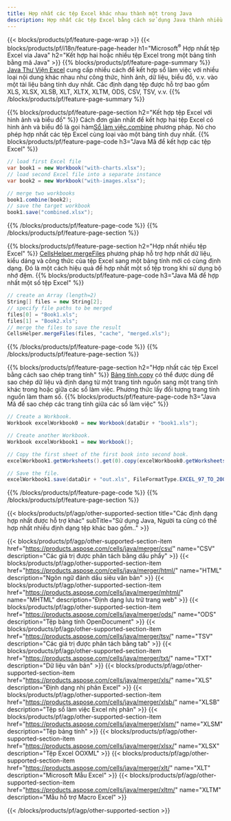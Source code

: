```yaml
---
title: Hợp nhất các tệp Excel khác nhau thành một trong Java
description: Hợp nhất các tệp Excel bằng cách sử dụng Java thành nhiều trang tính hoặc một trang tính. Hợp nhất, kết hợp hoặc nối các tài liệu Excel thành PDF, Hình ảnh và HTML.
---
```

{{< blocks/products/pf/feature-page-wrap >}}
{{< blocks/products/pf/i18n/feature-page-header h1="Microsoft<sup>&reg;</sup> Hợp nhất tệp Excel via Java" h2="Kết hợp hai hoặc nhiều tệp Excel trong một bảng tính bằng mã Java" >}}
{{% blocks/products/pf/feature-page-summary %}}
[Java Thư Viện Excel](/cells/vi/java/) cung cấp nhiều cách để kết hợp sổ làm việc với nhiều loại nội dung khác nhau như công thức, hình ảnh, dữ liệu, biểu đồ, v.v. vào một tài liệu bảng tính duy nhất. Các định dạng tệp được hỗ trợ bao gồm XLS, XLSX, XLSB, XLT, XLTX, XLTM, ODS, CSV, TSV, v.v.
{{% /blocks/products/pf/feature-page-summary %}}

{{% blocks/products/pf/feature-page-section h2="Kết hợp tệp Excel với hình ảnh và biểu đồ" %}}
 Cách đơn giản nhất để kết hợp hai tệp Excel có hình ảnh và biểu đồ là gọi hàm[Sổ làm việc.combine](https://reference.aspose.com/cells/java/com.aspose.cells/workbook#combine(com.aspose.cells.Workbook)) phương pháp. Nó cho phép hợp nhất các tệp Excel cùng loại vào một bảng tính duy nhất.
{{% blocks/products/pf/feature-page-code h3="Java Mã để kết hợp các tệp Excel" %}}

```cs
// load first Excel file
var book1 = new Workbook("with-charts.xlsx");
// load second Excel file into a separate instance
var book2 = new Workbook("with-images.xlsx");

// merge two workbooks
book1.combine(book2);
// save the target workbook 
book1.save("combined.xlsx");
```
{{% /blocks/products/pf/feature-page-code %}}
{{% /blocks/products/pf/feature-page-section %}}

{{% blocks/products/pf/feature-page-section h2="Hợp nhất nhiều tệp Excel" %}}
[CellsHelper.mergeFiles](https://reference.aspose.com/cells/java/com.aspose.cells/cellshelper#mergeFiles) phương pháp hỗ trợ hợp nhất dữ liệu, kiểu dáng và công thức của tệp Excel sang một bảng tính mới có cùng định dạng. Đó là một cách hiệu quả để hợp nhất một số tệp trong khi sử dụng bộ nhớ đệm.
{{% blocks/products/pf/feature-page-code h3="Java Mã để hợp nhất một số tệp Excel" %}}

```cs
// create an Array (length=2)
String[] files = new String[2];
// specify file paths to be merged
files[0] = "Book1.xls";
files[1] = "Book2.xls";
// merge the files to save the result
CellsHelper.mergeFiles(files, "cache", "merged.xls");

```
{{% /blocks/products/pf/feature-page-code %}}
{{% /blocks/products/pf/feature-page-section %}}

{{% blocks/products/pf/feature-page-section h2="Hợp nhất các tệp Excel bằng cách sao chép trang tính" %}}
[Bảng tính.copy](https://reference.aspose.com/cells/java/com.aspose.cells/worksheet#copy(com.aspose.cells.Worksheet)) có thể được dùng để sao chép dữ liệu và định dạng từ một trang tính nguồn sang một trang tính khác trong hoặc giữa các sổ làm việc. Phương thức lấy đối tượng trang tính nguồn làm tham số.
{{% blocks/products/pf/feature-page-code h3="Java Mã để sao chép các trang tính giữa các sổ làm việc" %}}

```cs
// Create a Workbook.
Workbook excelWorkbook0 = new Workbook(dataDir + "book1.xls");

// Create another Workbook.
Workbook excelWorkbook1 = new Workbook();

// Copy the first sheet of the first book into second book.
excelWorkbook1.getWorksheets().get(0).copy(excelWorkbook0.getWorksheets().get(0));

// Save the file.
excelWorkbook1.save(dataDir + "out.xls", FileFormatType.EXCEL_97_TO_2003);
```
{{% /blocks/products/pf/feature-page-code %}}
{{% /blocks/products/pf/feature-page-section %}}

{{< blocks/products/pf/agp/other-supported-section title="Các định dạng hợp nhất được hỗ trợ khác" subTitle="Sử dụng Java, Người ta cũng có thể hợp nhất nhiều định dạng tệp khác bao gồm.." >}}

{{< blocks/products/pf/agp/other-supported-section-item href="https://products.aspose.com/cells/java/merger/csv/" name="CSV" description="Các giá trị được phân tách bằng dấu phẩy" >}}
{{< blocks/products/pf/agp/other-supported-section-item href="https://products.aspose.com/cells/java/merger/html/" name="HTML" description="Ngôn ngữ đánh dấu siêu văn bản" >}}
{{< blocks/products/pf/agp/other-supported-section-item href="https://products.aspose.com/cells/java/merger/mhtml/" name="MHTML" description="Định dạng lưu trữ trang web" >}}
{{< blocks/products/pf/agp/other-supported-section-item href="https://products.aspose.com/cells/java/merger/ods/" name="ODS" description="Tệp bảng tính OpenDocument" >}}
{{< blocks/products/pf/agp/other-supported-section-item href="https://products.aspose.com/cells/java/merger/tsv/" name="TSV" description="Các giá trị được phân tách bằng tab" >}}
{{< blocks/products/pf/agp/other-supported-section-item href="https://products.aspose.com/cells/java/merger/txt/" name="TXT" description="Dữ liệu văn bản" >}}
{{< blocks/products/pf/agp/other-supported-section-item href="https://products.aspose.com/cells/java/merger/xls/" name="XLS" description="Định dạng nhị phân Excel" >}}
{{< blocks/products/pf/agp/other-supported-section-item href="https://products.aspose.com/cells/java/merger/xlsb/" name="XLSB" description="Tệp sổ làm việc Excel nhị phân" >}}
{{< blocks/products/pf/agp/other-supported-section-item href="https://products.aspose.com/cells/java/merger/xlsm/" name="XLSM" description="Tệp bảng tính" >}}
{{< blocks/products/pf/agp/other-supported-section-item href="https://products.aspose.com/cells/java/merger/xlsx/" name="XLSX" description="Tệp Excel OOXML" >}}
{{< blocks/products/pf/agp/other-supported-section-item href="https://products.aspose.com/cells/java/merger/xlt/" name="XLT" description="Microsoft Mẫu Excel" >}}
{{< blocks/products/pf/agp/other-supported-section-item href="https://products.aspose.com/cells/java/merger/xltm/" name="XLTM" description="Mẫu hỗ trợ Macro Excel" >}}

{{< /blocks/products/pf/agp/other-supported-section >}}
